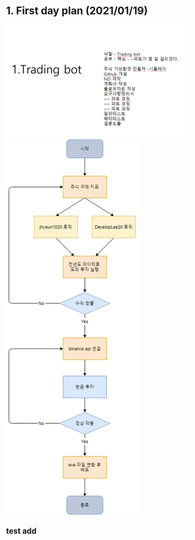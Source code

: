 # 1. First day plan (2021/01/19)

![first plan](img/img.png)
![first plan](img/flowchart)
## test add 
